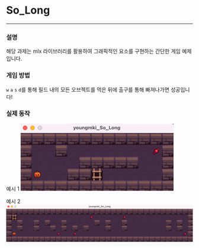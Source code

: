 # So_Long
----

### 설명
해당 과제는 mlx 라이브러리를 활용하여 그래픽적인 요소를 구현하는 간단한 게임 예제입니다.

### 게임 방법
`w` `a` `s` `d`를 통해 필드 내의 모든 오브젝트를 먹은 뒤에 출구를 통해 빠져나가면 성공입니다!

### 실제 동작

예시 1
![](./image/youngmki_So_Long_ex1.png)

예시 2
![](./image/youngmki_So_Long_ex2.png)

